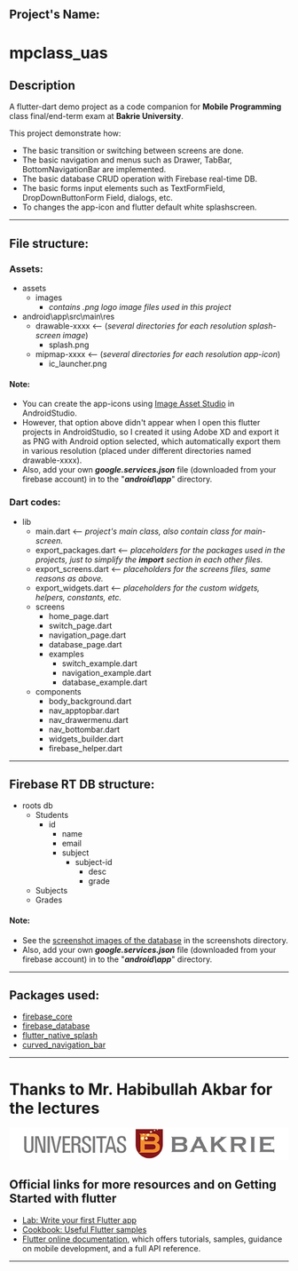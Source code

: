 ## **Project's Name:**
# mpclass_uas

## **Description**
A flutter-dart demo project as a code companion for **Mobile Programming** class final/end-term exam at **Bakrie University**.

This project demonstrate how:
- The basic transition or switching between screens are done.
- The basic navigation and menus such as Drawer, TabBar, BottomNavigationBar are implemented.
- The basic database CRUD operation with Firebase real-time DB.
- The basic forms input elements such as TextFormField, DropDownButtonForm Field, dialogs, etc.
- To changes the app-icon and flutter default white splashscreen.
---
## **File structure:**
### Assets:
  - assets
    - images
      - *contains .png logo image files used in this project*
  - android\app\src\main\res
    - drawable-xxxx    <-- (*several directories for each resolution splash-screen image*) 
      - splash.png
    - mipmap-xxxx    <-- (*several directories for each resolution app-icon*) 
      - ic_launcher.png
#### Note:  
- You can create the app-icons using [Image Asset Studio](https://developer.android.com/studio/write/image-asset-studio) in AndroidStudio.
- However, that option above didn't appear when I open this flutter projects in AndroidStudio, so I created it using Adobe XD and export it as PNG with Android option selected, which automatically export them in various resolution (placed under different directories named drawable-xxxx).
- Also, add your own ***google.services.json*** file (downloaded from your firebase account) in to the "***android\app***" directory. 

### Dart codes:
  - lib
    - main.dart    <-- *project's main class, also contain class for main-screen.*
    - export_packages.dart    <-- *placeholders for the packages used in the projects, just to simplify the **import** section in each other files.*
    - export_screens.dart     <-- *placeholders for the screens files, same reasons as above.*
    - export_widgets.dart     <-- *placeholders for the custom widgets, helpers, constants, etc.*
    - screens
      - home_page.dart
      - switch_page.dart
      - navigation_page.dart
      - database_page.dart
      - examples
        - switch_example.dart
        - navigation_example.dart
        - database_example.dart
    - components
      - body_background.dart
      - nav_apptopbar.dart
      - nav_drawermenu.dart
      - nav_bottombar.dart
      - widgets_builder.dart
      - firebase_helper.dart
---
## **Firebase RT DB structure:**
  - roots db
    - Students
      - id
        - name
        - email
        - subject
          - subject-id
            - desc
            - grade
    - Subjects
    - Grades
#### Note:  
- See the [screenshot images of the database](../screenshots/database/) in the screenshots directory.
- Also, add your own ***google.services.json*** file (downloaded from your firebase account) in to the "***android\app***" directory. 
---
## **Packages used:**
  - [firebase_core](https://pub.dev/packages/firebase_core)
  - [firebase_database](https://pub.dev/packages/firebase_database)
  - [flutter_native_splash](https://pub.dev/packages/flutter_native_splash)
  - [curved_navigation_bar](https://pub.dev/packages/curved_navigation_bar)
---
# Thanks to Mr. Habibullah Akbar for the lectures

![UB banner](assets/images/Logo_UB_Tengah.png)

## **Official links for more resources and on Getting Started with flutter**
- [Lab: Write your first Flutter app](https://flutter.dev/docs/get-started/codelab)
- [Cookbook: Useful Flutter samples](https://flutter.dev/docs/cookbook)
- [Flutter online documentation](https://flutter.dev/docs), which offers tutorials, samples, guidance on mobile development, and a full API reference.
---
